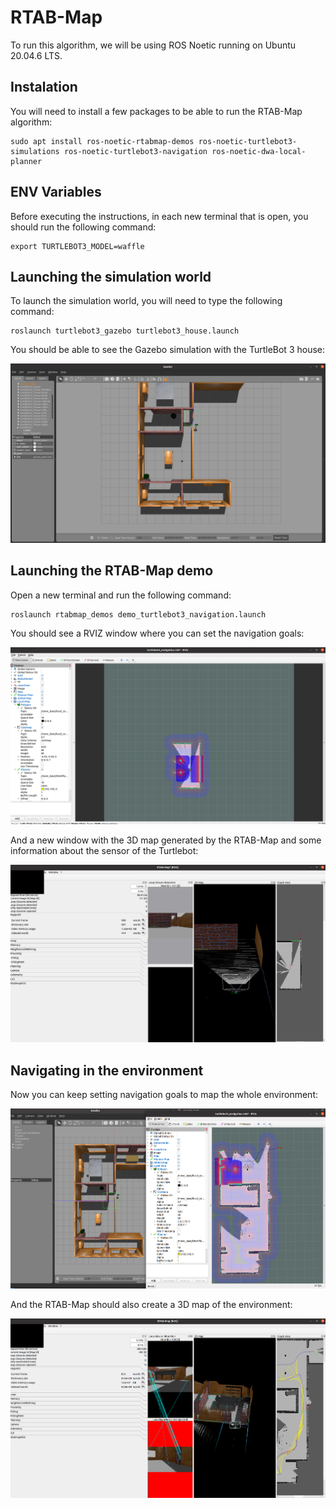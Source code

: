 # RTAB-Map

To run this algorithm, we will be using ROS Noetic running on Ubuntu 20.04.6 LTS.

## Instalation

You will need to install a few packages to be able to run the RTAB-Map algorithm:

```
sudo apt install ros-noetic-rtabmap-demos ros-noetic-turtlebot3-simulations ros-noetic-turtlebot3-navigation ros-noetic-dwa-local-planner 
```

## ENV Variables

Before executing the instructions, in each new terminal that is open, you should run the following command:

```
export TURTLEBOT3_MODEL=waffle
```

## Launching the simulation world

To launch the simulation world, you will need to type the following command:

```
roslaunch turtlebot3_gazebo turtlebot3_house.launch
```

You should be able to see the Gazebo simulation with the TurtleBot 3 house:

![plot](./Images/rtab_map_simulation_world.png)

## Launching the RTAB-Map demo

Open a new terminal and run the following command:

```
roslaunch rtabmap_demos demo_turtlebot3_navigation.launch
```

You should see a RVIZ window where you can set the navigation goals:

![plot](./Images/rtab_map_first_navigation.png)

And a new window with the 3D map generated by the RTAB-Map and some information about the sensor of the Turtlebot:

![plot](./Images/rtab_map_first_navigation_sensors.png)

## Navigating in the environment

Now you can keep setting navigation goals to map the whole environment:

![plot](./Images/rtab_map_second_navigation.png)

And the RTAB-Map should also create a 3D map of the environment:

![plot](./Images/rtab_map_second_navigation_sensors.png)

